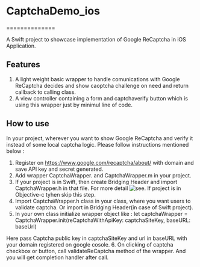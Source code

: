 # CaptchaDemo_ios
==============

A Swift project to showcase implementation of Google ReCaptcha in iOS Application.

Features
--------

1. A light weight basic wrapper to handle comunications with Google ReCaptcha decides and show caoptcha challenge on need and return callback to calling class.
2. A view controller containing a form and captchaverify button which is using this wrapper just by minimul line of code.

How to use
--------

In your project, wherever you want to show Google ReCaptcha and verify it instead of some local captcha logic. Please follow instructions mentioned below : 
1. Register on https://www.google.com/recaptcha/about/ with domain and save API key and secret generated.
2. Add wrapper CaptchaWrapper. and CaptchaWrapper.m in your project.
3. If your project is in Swift, then create Bridging Header and import CaptchaWrapper.h in that file. For more detail ![see](https://developer.apple.com/documentation/swift/imported_c_and_objective-c_apis/importing_objective-c_into_swift). If project is in Objective-c tyhen skip this step.
4. Import CaptchaWrapper.h class in your class, where you want users to validate captcha. Or import in Bridging Header(in case of Swift project).
5. In your own class initialize wrapper object like : 
            let captchaWrapper = CaptchaWrapper.init(reCaptchaWithApiKey: captchaSiteKey, baseURL: baseUrl)

Here pass Captcha public key in captchaSiteKey and url in baseURL with your domain registered on google cosole.
6. On clicking of captcha checkbox or button, call validateReCaptcha method of the wrapper. And you will get completion handler after call.

